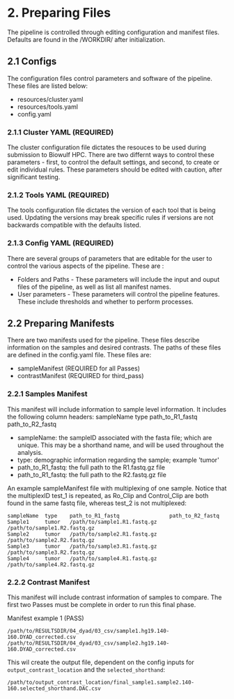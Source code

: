 # 2. Preparing Files
The pipeline is controlled through editing configuration and manifest files. Defaults are found in the /WORKDIR/ after initialization.

## 2.1 Configs
The configuration files control parameters and software of the pipeline. These files are listed below:

- resources/cluster.yaml
- resources/tools.yaml
- config.yaml

### 2.1.1 Cluster YAML (REQUIRED)
The cluster configuration file dictates the resouces to be used during submission to Biowulf HPC. There are two differnt ways to control these parameters - first, to control the default settings, and second, to create or edit individual rules. These parameters should be edited with caution, after significant testing.

### 2.1.2 Tools YAML (REQUIRED)
The tools configuration file dictates the version of each tool that is being used. Updating the versions may break specific rules if versions are not backwards compatible with the defaults listed.

### 2.1.3 Config YAML (REQUIRED)
There are several groups of parameters that are editable for the user to control the various aspects of the pipeline. These are :

- Folders and Paths
      - These parameters will include the input and ouput files of the pipeline, as well as list all manifest names.
- User parameters
      - These parameters will control the pipeline features. These include thresholds and whether to perform processes.

## 2.2 Preparing Manifests
There are two manifests used for the pipeline. These files describe information on the samples and desired contrasts. The paths of these files are defined in the config.yaml file. These files are:

- sampleManifest (REQUIRED for all Passes)
- contrastManifest (REQUIRED for third_pass)

### 2.2.1 Samples Manifest
This manifest will include information to sample level information. It includes the following column headers: sampleName type path_to_R1_fastq path_to_R2_fastq

- sampleName: the sampleID associated with the fasta file; which are unique. This may be a shorthand name, and will be used throughout the analysis.
- type: demographic information regarding the sample; example 'tumor'
- path_to_R1_fastq: the full path to the R1.fastq.gz file
- path_to_R1_fastq: the full path to the R2.fastq.gz file

An example sampleManifest file with multiplexing of one sample. Notice that the multiplexID test_1 is repeated, as Ro_Clip and Control_Clip are both found in the same fastq file, whereas test_2 is not multiplexed:

```
sampleName  type    path_to_R1_fastq                path_to_R2_fastq
Sample1     tumor   /path/to/sample1.R1.fastq.gz    /path/to/sample1.R2.fastq.gz
Sample2     tumor   /path/to/sample2.R1.fastq.gz    /path/to/sample2.R2.fastq.gz
Sample3     tumor   /path/to/sample3.R1.fastq.gz    /path/to/sample3.R2.fastq.gz
Sample4     tumor   /path/to/sample4.R1.fastq.gz    /path/to/sample4.R2.fastq.gz
```

### 2.2.2 Contrast Manifest
This manifest will include contrast information of samples to compare. The first two Passes must be complete in order to run this final phase.

Manifest example 1 (PASS)
```
/path/to/RESULTSDIR/04_dyad/03_csv/sample1.hg19.140-160.DYAD_corrected.csv
/path/to/RESULTSDIR/04_dyad/03_csv/sample2.hg19.140-160.DYAD_corrected.csv
```

This wil create the output file, dependent on the config inputs for `output_contrast_location` and the `selected_shorthand`:
```
/path/to/output_contrast_location/final_sample1.sample2.140-160.selected_shorthand.DAC.csv
```